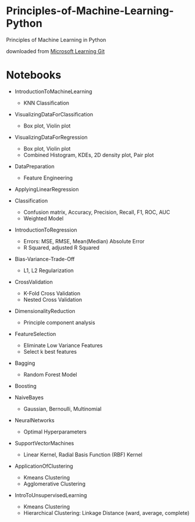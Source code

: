 # Principles-of-Machine-Learning-Python
Principles of Machine Learning in Python

downloaded from [Microsoft Learning Git](https://github.com/MicrosoftLearning/Principles-of-Machine-Learning-Python)

# Notebooks

- IntroductionToMachineLearning
    - KNN Classification

- VisualizingDataForClassification
    - Box plot, Violin plot

- VisualizingDataForRegression
    - Box plot, Violin plot
    - Combined Histogram, KDEs, 2D density plot, Pair plot

- DataPreparation
    - Feature Engineering

- ApplyingLinearRegression

- Classification
    - Confusion matrix, Accuracy, Precision, Recall, F1, ROC, AUC
    - Weighted Model

- IntroductionToRegression
    - Errors: MSE, RMSE, Mean(Median) Absolute Error
    - R Squared, adjusted R Squared

- Bias-Variance-Trade-Off
    - L1, L2 Regularization

- CrossValidation
    - K-Fold Cross Validation
    - Nested Cross Validation

- DimensionalityReduction
    - Principle component analysis

- FeatureSelection
    - Eliminate Low Variance Features
    - Select k best features

- Bagging
    - Random Forest Model

- Boosting

- NaiveBayes
    - Gaussian, Bernoulli, Multinomial
     
- NeuralNetworks
    - Optimal Hyperparameters

- SupportVectorMachines
    - Linear Kernel, Radial Basis Function (RBF) Kernel

- ApplicationOfClustering
    - Kmeans Clustering
    - Agglomerative Clustering

- IntroToUnsupervisedLearning
    - Kmeans Clustering
    - Hierarchical Clustering: Linkage Distance (ward, average, complete)

